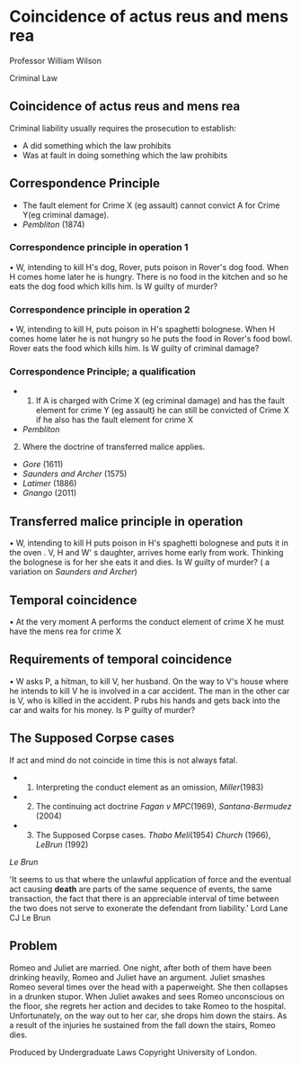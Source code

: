 # Coincidence of actus reus and mens rea

Professor William Wilson

Criminal Law

## Coincidence of actus reus and mens rea

Criminal liability usually requires the prosecution to establish:

- A did something which the law prohibits
- Was at fault in doing something which the law prohibits

## Correspondence Principle

- The fault element for Crime X (eg assault) cannot convict A for Crime Y(eg criminal damage).
- *Pembliton* (1874)

### Correspondence principle in operation 1

• W, intending to kill H's dog, Rover, puts poison in Rover's dog food. When H comes home later he is hungry. There is no food in the kitchen and so he eats the dog food which kills him. Is W guilty of murder?

### Correspondence principle in operation 2

• W, intending to kill H, puts poison in H's spaghetti bolognese. When H comes home later he is not hungry so he puts the food in Rover's food bowl. Rover eats the food which kills him. Is W guilty of criminal damage?

### Correspondence Principle; a qualification

- 1. If A is charged with Crime X (eg criminal damage) and has the fault element for crime Y (eg assault) he can still be convicted of Crime X if he also has the fault element for crime X
- *Pembliton*

2. Where the doctrine of transferred malice applies.
- *Gore* (1611)
- *Saunders and Archer* (1575)
- *Latimer* (1886)
- *Gnango* (2011)

## Transferred malice principle in operation

• W, intending to kill H puts poison in H's spaghetti bolognese and puts it in the oven . V, H and W' s daughter, arrives home early from work. Thinking the bolognese is for her she eats it and dies. Is W guilty of murder? ( a variation on *Saunders and Archer*)

## Temporal coincidence

• At the very moment A performs the conduct element of crime X he must have the mens rea for crime X

## Requirements of temporal coincidence

• W asks P, a hitman, to kill V, her husband. On the way to V's house where he intends to kill V he is involved in a car accident. The man in the other car is V, who is killed in the accident. P rubs his hands and gets back into the car and waits for his money. Is P guilty of murder?

## The Supposed Corpse cases

If act and mind do not coincide in time this is not always fatal.

- 1. Interpreting the conduct element as an omission, *Miller*(1983)
- 2. The continuing act doctrine *Fagan v MPC*(1969), *Santana-Bermudez* (2004)
- 3. The Supposed Corpse cases. *Thabo Meli*(1954) *Church* (1966), *LeBrun* (1992)

*Le Brun*

'It seems to us that where the unlawful application of force and the eventual act causing **death** are parts of the same sequence of events, the same transaction, the fact that there is an appreciable interval of time between the two does not serve to exonerate the defendant from liability.' Lord Lane CJ Le Brun

## Problem

Romeo and Juliet are married. One night, after both of them have been drinking heavily, Romeo and Juliet have an argument. Juliet smashes Romeo several times over the head with a paperweight. She then collapses in a drunken stupor. When Juliet awakes and sees Romeo unconscious on the floor, she regrets her action and decides to take Romeo to the hospital. Unfortunately, on the way out to her car, she drops him down the stairs. As a result of the injuries he sustained from the fall down the stairs, Romeo dies.

Produced by Undergraduate Laws
Copyright University of London.
